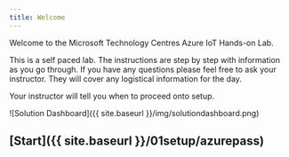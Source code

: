 ```yaml
---
title: Welcome
---
```


Welcome to the Microsoft Technology Centres Azure IoT Hands-on Lab. 

This is a self paced lab. The instructions are step by step with information as you go through. If you have any questions please feel free to ask your instructor. They will cover any logistical information for the day.

Your instructor will tell you when to proceed onto setup.

![Solution Dashboard]({{ site.baseurl }}/img/solutiondashboard.png)

## [Start]({{ site.baseurl }}/01setup/azurepass)
